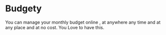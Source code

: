 # Budgety
You can manage your monthly budget online , at anywhere any time and at any place and at no cost. You Love to have this.
